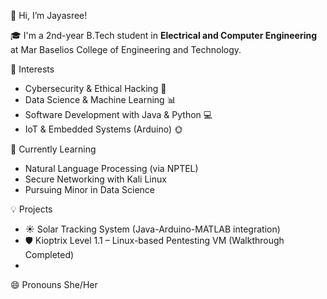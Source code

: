 👋 Hi, I’m Jayasree!

🎓 I'm a 2nd-year B.Tech student in **Electrical and Computer Engineering** at Mar Baselios College of Engineering and Technology.

 👀 Interests
- Cybersecurity & Ethical Hacking 🔐
- Data Science & Machine Learning 📊
- Software Development with Java & Python 💻
- IoT & Embedded Systems (Arduino) 🌞

 🌱 Currently Learning
- Natural Language Processing (via NPTEL)
- Secure Networking with Kali Linux
- Pursuing Minor in Data Science

 💡 Projects
- ☀️ Solar Tracking System (Java-Arduino-MATLAB integration)
- 🛡️ Kioptrix Level 1.1 – Linux-based Pentesting VM (Walkthrough Completed)
- 

 😄 Pronouns
She/Her


<!---
jayasree1805/jayasree1805 is a ✨ special ✨ repository because its `README.md` (this file) appears on your GitHub profile.
You can click the Preview link to take a look at your changes.
--->

